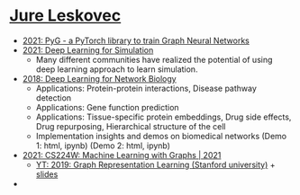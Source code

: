 # [Jure Leskovec](https://cs.stanford.edu/people/jure/)

* [2021: PyG - a PyTorch  library to train Graph Neural Networks](https://www.pyg.org/)
* [2021: Deep Learning for Simulation](https://simdl.github.io/overview/)
    * Many different communities have realized the potential of using deep learning approach to learn simulation. 
* [2018: Deep Learning for Network Biology](http://snap.stanford.edu/deepnetbio-ismb/)
    * Applications: Protein-protein interactions, Disease pathway detection
    * Applications: Gene function prediction
    * Applications: Tissue-specific protein embeddings, Drug side effects, Drug repurposing, Hierarchical structure of the cell
    * Implementation insights and demos on biomedical networks (Demo 1: html, ipynb) (Demo 2: html, ipynb) 
* [2021: CS224W: Machine Learning with Graphs | 2021](https://www.youtube.com/playlist?list=PLoROMvodv4rPLKxIpqhjhPgdQy7imNkDn)
   * [YT: 2019: Graph Representation Learning (Stanford university)](https://www.youtube.com/watch?v=YrhBZUtgG4E) + [slides](http://snap.stanford.edu/class/cs224w-2018/handouts/09-node2vec.pdf)
* 
